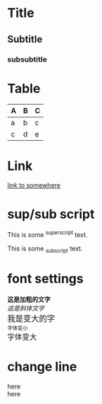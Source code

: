 # Title
## Subtitle
### subsubtitle

# Table

|A|B|C|
|-|-|-|
|a|b|c|
|c|d|e|

# Link
[link to somewhere](http://link.to.somewhere)

# sup/sub script
This is some <sup>superscript</sup> text.

This is some <sub>subscript</sub> text.

# font settings
**这是加粗的文字**   
*这是斜体文字*   
<font size=4>我是变大的字</font>  
<small>字体变小</small>  
<big>字体变大</big>

# change line
here <space><space><enter>  
  here
